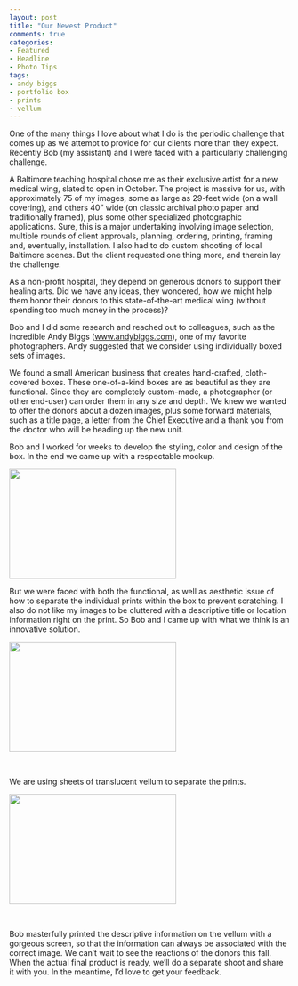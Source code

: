 ```yaml
---
layout: post
title: "Our Newest Product"
comments: true
categories:
- Featured
- Headline
- Photo Tips
tags:
- andy biggs
- portfolio box
- prints
- vellum
---
```

One of the many things I love about what I do is the periodic challenge that comes up as we attempt to provide for our clients more than they expect. Recently Bob (my assistant) and I were faced with a particularly challenging challenge.

A Baltimore teaching hospital chose me as their exclusive artist for a new medical wing, slated to open in October. The project is massive for us, with approximately 75 of my images, some as large as 29-feet wide (on a wall covering), and others 40” wide (on classic archival photo paper and traditionally framed), plus some other specialized photographic applications. Sure, this is a major undertaking involving image selection, multiple rounds of client approvals, planning, ordering, printing, framing and, eventually, installation. I also had to do custom shooting of local Baltimore scenes. But the client requested one thing more, and therein lay the challenge.

As a non-profit hospital, they depend on generous donors to support their healing arts. Did we have any ideas, they wondered, how we might help them honor their donors to this state-of-the-art medical wing (without spending too much money in the process)?

Bob and I did some research and reached out to colleagues, such as the incredible Andy Biggs (<a href="http://www.andybiggs.com">www.andybiggs.com</a>), one of my favorite photographers. Andy suggested that we consider using individually boxed sets of images.

We found a small American business that creates hand-crafted, cloth-covered boxes. These one-of-a-kind boxes are as beautiful as they are functional. Since they are completely custom-made, a photographer (or other end-user) can order them in any size and depth. We knew we wanted to offer the donors about a dozen images, plus some forward materials, such as a title page, a letter from the Chief Executive and a thank you from the doctor who will be heading up the new unit.

Bob and I worked for weeks to develop the styling, color and design of the box. In the end we came up with a respectable mockup.

<a href="http://blog.lesterpickerphoto.com/wp-content/uploads/2012/08/DSC9543-as-Smart-Object-1.jpg"><img class="alignnone size-medium wp-image-2350" title="_DSC9543 as Smart Object-1" src="http://blog.lesterpickerphoto.com/wp-content/uploads/2012/08/DSC9543-as-Smart-Object-1-300x198.jpg" alt="" width="300" height="198"></a>

But we were faced with both the functional, as well as aesthetic issue of how to separate the individual prints within the box to prevent scratching. I also do not like my images to be cluttered with a descriptive title or location information right on the print. So Bob and I came up with what we think is an innovative solution.

<a href="http://blog.lesterpickerphoto.com/wp-content/uploads/2012/08/DSC9554-as-Smart-Object-1.jpg"><img class="alignnone size-medium wp-image-2314" title="_DSC9554 as Smart Object-1" src="http://blog.lesterpickerphoto.com/wp-content/uploads/2012/08/DSC9554-as-Smart-Object-1-300x198.jpg" alt="" width="300" height="198"></a>

 

We are using sheets of translucent vellum to separate the prints.

<a href="http://blog.lesterpickerphoto.com/wp-content/uploads/2012/08/DSC9563-as-Smart-Object-1.jpg"><img class="alignnone size-medium wp-image-2315" title="_DSC9563 as Smart Object-1" src="http://blog.lesterpickerphoto.com/wp-content/uploads/2012/08/DSC9563-as-Smart-Object-1-300x198.jpg" alt="" width="300" height="198"></a>

 

Bob masterfully printed the descriptive information on the vellum with a gorgeous screen, so that the information can always be associated with the correct image. We can’t wait to see the reactions of the donors this fall. When the actual final product is ready, we’ll do a separate shoot and share it with you. In the meantime, I’d love to get your feedback.

 